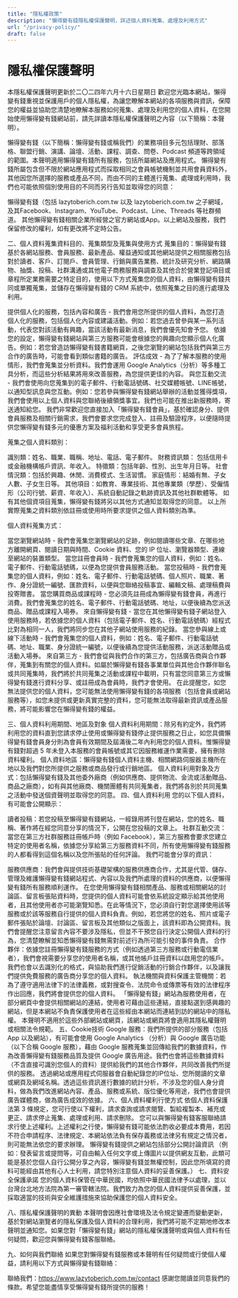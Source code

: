 ```yaml
---
title: "隱私權政策"
description: "懶得變有錢隱私權保護聲明，詳述個人資料蒐集、處理及利用方式"
url: "/privacy-policy/"
draft: false
---
```


# 隱私權保護聲明

本隱私權保護聲明更新於二〇二四年六月十六日星期日
歡迎您光臨本網站，懶得變有錢重視並保護用戶的個人隱私權，為讓您瞭解本網站的各項服務與資訊，保障您的權益並協助您清楚地瞭解本服務如何蒐集、處理及利用您的個人資料，在您開始使用懶得變有錢網站前，請先詳讀本隱私權保護聲明之內容（以下簡稱：本聲明）。

懶得變有錢（以下簡稱：懶得變有錢或稱我們）的業務項目多元包括理財、部落格、聯盟行銷、演講、論壇、活動、課程、調查、問卷、Podcast 頻道等跨領域的範圍。本聲明適用懶得變有錢所有服務，包括所屬網站及應用程式。
懶得變有錢所屬包含但不限於網站應用程式而採取相同之會員帳號機制並共用會員資料外，其他因您所選擇的服務或產品不同，而由不同的主體進行蒐集、處理或利用時，我們也可能依照個別使用目的不同而另行告知並取得您的同意：

懶得變有錢（包括 lazytoberich.com.tw 以及 lazytoberich.com.tw 之子網域，及其Facebook、Instagram、YouTube、Podcast、Line、Threads 等社群頻道。 其他懶得變有錢相關企業所經營之官方網站或App。以上網站及服務，我們保留修改的權利，如有更改將不定時公告。

二、個人資料蒐集資料目的、蒐集類型及蒐集與使用方式
蒐集目的：懶得變有錢基於各網站服務、會員服務、最新產品、權益通知或其他網站提供之相關服務包括對於讀者、客戶、訂閱戶、會員管理、行銷與廣告業務、統計及研究分析、網路購物、抽獎、投稿、社群溝通或其他電子商務服務與調查及其他合於營業登記項目或章程所定業務需要之特定目的，使用以下方式蒐集您的個人資料，由懶得變有錢共同或單獨蒐集，並儲存在懶得變有錢的 CRM 系統中，依照蒐集之目的進行處理及利用。

提供個人化的服務，包括內容和廣告 - 我們會用您所提供的個人資料，為您打造個人化的服務，包括個人化內容或建議活動。例如：若您過去曾參與某一系列活動，代表您對該活動有興趣，當該活動有最新消息，我們會優先知會予您。
依據您的設定，懶得變有錢網站與第三方服務可能會根據您的興趣向您顯示個人化廣告。例如：若您曾造訪懶得變有錢書籍網頁，之後您瀏覽的網站包括我們與第三方合作的廣告時，可能會看到類似書籍的廣告。
評估成效 - 為了了解本服務的使用情形，我們會蒐集並分析資料。我們會運用 Google Analytics（分析）等多種工具分析，而這些分析結果將用來改善服務，為您提供更佳的內容。
與您互動交流 - 我們會使用向您蒐集到的電子郵件、行動電話號碼、社交媒體帳號、LINE帳號，以通知型訊息與您互動。例如：您若參與懶得變有錢網站舉辦的活動並獲得獎項，我們會使用以上個人資料與您聯絡後續領獎事宜。我們也可能在推出新服務時，寄送通知給您。
我們非常歡迎您直接加入「懶得變有錢會員」，基於確認身分、提供會員服務及相關行銷需求，我們會要求您完成登入、註冊及驗證程序，以便隨時提供您懶得變有錢多元的優惠方案及福利活動和享受更多會員旅程。


蒐集之個人資料類別：

識別類：姓名、職業、職稱、地址、電話、電子郵件。
財務資訊類： 包括信用卡或金融機構帳戶資訊、年收入。
特徵類：包括年齡、性別、出生年月日等。
社會情況類：包括於興趣、休閒、消費模式、生活習慣。
家庭情形：結婚有無、子女人數、子女生日等。
其他項目：如教育、專業技術、其他專業類（學歷）、受僱情形（公司行號、薪資、年收入）、系統自動記錄之軌跡資訊及其他社群軟體等。
如有其他個資項目蒐集，懶得變有錢將另以其他方式通知並取得您的同意。
以上所實際蒐集之資料類別依註冊或使用時所要求提供之個人資料類別為準。


個人資料蒐集方式：

當您瀏覽網站時 - 我們會蒐集您瀏覽網站的足跡，例如閱讀哪些文章、在哪些地方離開網頁、閱讀日期與時間、Cookie 資料、您的 IP 位址、瀏覽器類型、連線至網站的裝置類型。
當您註冊會員時 - 我們會蒐集您的個人資料，例如：姓名、電子郵件、行動電話號碼，以便為您提供會員服務活動。
當您投稿時 - 我們會蒐集您的個人資料，例如：姓名、電子郵件、行動電話號碼、個人照片、職業、著作、身分證統一編號、匯款資料，以便與您聯絡投稿事宜、編輯文稿、處理稿費與投寄贈書。
當您購買商品或課程時 - 您必須先註冊成為懶得變有錢會員，再進行消費。我們會蒐集您的姓名、電子郵件、行動電話號碼、地址，以便後續為您派送商品、贈品或課程入場券。
來自懶得變有錢 - 當您在其他懶得變有錢子網站登入使用服務時，若依據您的個人資料（包括電子郵件、姓名、行動電話號碼）經程式比對為相同一人，我們將同步您在其他子網站使用服務的紀錄。
當您參與線上或線下活動時 - 我們會蒐集您的個人資料，例如：姓名、電子郵件、行動電話號碼、地址、職業、身分證統一編號，以便後續為您提供活動服務，派送活動贈品或活動入場券。
來自第三方 - 我們會從與我們合作的第三方，包括廣告商與合作夥伴，蒐集到有關您的個人資料。如屬於懶得變有錢各事業單位與其他合作夥伴聯名或共同蒐集時，我們將於共同蒐集之活動或課程中載明，只有當您同意第三方或懶得變有錢進行資料分享、或註冊成為會員時，我們才會使用。
在此提醒您，如您無法提供您的個人資料，您可能無法使用懶得變有錢的各項服務（包括會員或網站服務等），如您未提供或更新真實完整的資料，您可能無法取得最新資訊或產品服務，將可能影響您在懶得變有錢的權益。

三、個人資料利用期間、地區及對象
個人資料利用期間：除另有約定外，我們將利用您的資料直到您請求停止使用或懶得變有錢停止提供服務之日止，如您具備懶得變有錢會員身分則為會員有效期間及屆滿後二年內利用您的個人資料。惟懶得變有錢對超過 5 年未登入本服務的會員帳號或其它因服務維運作業需要，擁有刪除資料權利。
個人資料地區：懶得變有錢個人資料主機、相關網路伺服器主機所在地以及我們對您所提供之服務或商品發行或行銷地區。
個人資料利用對象及方式：包括懶得變有錢及其他委外廠商（例如供應商、提供物流、金流或活動贈品、商品之廠商），如有與其他廠商、機關團體有共同蒐集者，我們將各別於共同蒐集之活動中發送個資聲明並取得您的同意。
四、個人資料利用
您的以下個人資料，有可能會公開顯示：

讀者投稿：若您投稿至懶得變有錢網站，一經錄用將刊登在網站，您的姓名、職稱、著作將在經您同意分享的情況下，公開在您投稿的文章上。
社群互動交流：當您在第三方社群服務註冊帳戶時（例如 Facebook），第三方服務會要求您建立特定的使用者名稱，依據您分享給第三方服務資料不同，所有使用懶得變有錢服務的人都看得到這個名稱以及您所張貼的任何評論。
我們可能會分享的資訊：

服務供應商：我們會與提供技術基礎架構的服務供應商合作，尤其是代管、儲存、管理及維護懶得變有錢網站程式、內容以及我們所處理的資料的供應商，以便懶得變有錢所有服務順利運作。
在您使用懶得變有錢相關產品、服務或相關網站的討論區、留言板張貼資料時，您提供的個人資料可能會依系統設定顯示給其他使用者，且其他使用者亦可能瀏覽知悉。在此等情況下，您必須自行對您選擇使用該等服務或於該等服務自行提供的個人資料負責。例如，若您將您的姓名、照片或電子郵件張貼於論壇、討論區、留言板及其他類似之版面上，該資料即為公開資料。我們會提醒您注意留言內容不要涉及隱私，但並不干預您自行決定公開個人資料的行為，您清楚瞭解並知悉懶得變有錢無需對前述行為所可能引發的事件負責。
合作夥伴：依據您註冊懶得變有錢服務的方式（例如透過第三方服務或行動電信業者），我們會視需要分享您的使用者名稱，或其他帳戶註冊資料以啟用您的帳戶。我們也會以去識別化的格式，與協助我們進行促銷活動的行銷合作夥伴，以及讓我們提供免費服務的廣告商分享您的個人資料。
執法機關與資料保護主管機關：若為了遵守適用法律下的法律義務，或對搜查令、法院命令或傳票等有效的法律程序作出回應，我們將會提供您的個人資料。
「懶得變有錢」網站為服務使用者，在部分網頁中會提供相關網站的連結，使用者可藉由這些連結，直接點選到感興趣的網站，但是本網站不負責保護使用者在這些經由本網站而連結到訪的網站中的隱私權。
本聲明不適用於這些外部網站或網頁，該網站或網頁將會適用其隱私權聲明或相關法令規範。
五、Cookie技術
Google 服務：我們所提供的部分服務（包括 App 以及網站），有可能會使用 Google Analytics （分析）與 Google 廣告功能（以下合稱 Google 服務），藉由 Google 服務蒐集並回傳給我們的數據資料，作為改善懶得變有錢服務品質及提供 Google 廣告用途。我們也會將這些數據資料（不含直接可識別您個人的資料）提供給我們的其他合作夥伴，共同改善我們所提供的服務。
透過網站或應用程式伺服器會自動紀錄您的IP位址、您所閱讀的文章或網頁及網域名稱。透過這些資訊進行數據的統計分析，不涉及您的個人身分資料，做為我們改進網站內容、產品、服務或系統、版位優化等用途，我們也會提供廣告媒體商，做為廣告成效的依據。
六、個人資料權利行使方式
依個人資料保護法第 3 條規定，您可行使以下權利，請求查詢或請求閱覽、製給複製本、補充或更正、請求停止蒐集、處理或利用、請求刪除。
您可以與懶得變有錢客服聯絡請求行使上述權利。上述權利之行使，懶得變有錢可能依法酌收必要成本費用，若因不符合申請程序、法律規定、本網站依法負有保存義務或法律另有規定之情況者，則可能無法依您的要求辦理。
懶得變有錢提供之網站包括部分公開討論資訊 （例如：發表留言或提問等，可自由輸入任何文字或上傳圖片以提供網友互動，此類可能是基於您個人自行公開分享之內容，懶得變有錢並無權控制，因此您所填寫的資料可能經由其他有心人士利用，請您特別注意個人資料的妥善保護。）
七、資料安全保護承諾
您的個人資料保管在中華民國，均依照中華民國法律予以處理，並以台灣台北地方法院為第一審管轄法院。我們致力為您的個人資料提供妥善保護，並採取適當的技術與安全維護措施來協助保護您的個人資料安全。

八、隱私權保護聲明的異動
本聲明會因應社會環境及法令規定變遷而變動更新，基於對網站瀏覽者的隱私保護及個人資料的合理利用，我們將可能不定期地修改本聲明並通知您。如果您對「懶得變有錢」網站的隱私權保護聲明或與個人資料有任何疑問，歡迎您與懶得變有錢客服聯絡。

九、如何與我們聯絡
如果您對懶得變有錢服務或本聲明有任何疑問或行使個人權益，請利用以下方式與懶得變有錢聯絡：

聯絡我們：https://www.lazytoberich.com.tw/contact
感謝您閱讀並同意我們的條款。希望您能盡情享受懶得變有錢所提供的服務！
